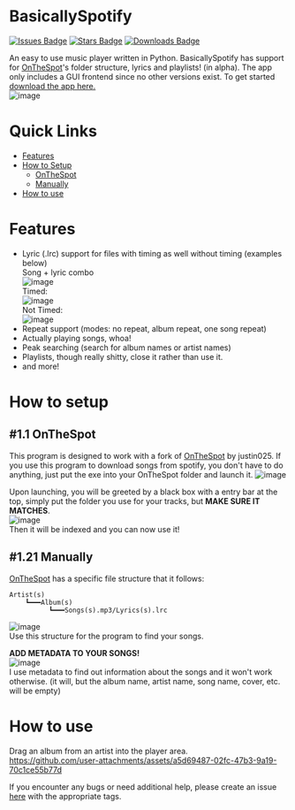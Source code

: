 # BasicallySpotify
[![Issues Badge][issues-shield]][issues-url]
[![Stars Badge][stars-shield]][stars-url]
[![Downloads Badge][downloads-shield]][downloads-url]
<!-- Issues Badge -->
[issues-shield]: https://img.shields.io/github/issues/FFProjects0/BasicallySpotify?style=flat&label=Issues&labelColor=001224&color=1DB954
[issues-url]: https://github.com/FFProjects0/BasicallySpotify/issues
<!-- Stars Badge -->
[stars-shield]: https://img.shields.io/github/stars/FFProjects0/BasicallySpotify?style=flat&label=Stars&labelColor=001224&color=1DB954
[stars-url]: https://github.com/FFProjects0/BasicallySpotify/stargazers
<!-- Downloads Badge -->
[downloads-shield]: https://img.shields.io/github/downloads/FFProjects0/BasicallySpotify/total.svg?style=flat&label=Downloads&labelColor=001224&color=1DB954
[downloads-url]: https://github.com/FFProjects0/BasicallySpotify/releases/

An easy to use music player written in Python. BasicallySpotify has support for [OnTheSpot](https://github.com/justin025/onthespot/tree/v1.1.0)'s folder structure, lyrics and playlists! (in alpha). The app only includes a GUI frontend since no other versions exist. To get started [download the app here.](https://github.com/FFProjects0/BasicallySpotify/releases/tag/Release)<br>
![image](https://github.com/user-attachments/assets/23415053-18b3-45c9-b5e5-ba6617268498)

# Quick Links
- [Features](https://github.com/FFProjects0/BasicallySpotify?tab=readme-ov-file#features)<br>
- [How to Setup](https://github.com/FFProjects0/BasicallySpotify?tab=readme-ov-file#how-to-setup)<br>
    - [OnTheSpot](https://github.com/FFProjects0/BasicallySpotify?tab=readme-ov-file#11-onthespot)<br>
    - [Manually](https://github.com/FFProjects0/BasicallySpotify?tab=readme-ov-file#121-manually)<br>
- [How to use](https://github.com/FFProjects0/BasicallySpotify?tab=readme-ov-file#how-to-use)<br>

# Features
- Lyric (.lrc) support for files with timing as well without timing (examples below)<br>
Song + lyric combo<br>
![image](https://github.com/user-attachments/assets/0ab912e4-4d88-4901-acbd-707286d61a45)<br>
Timed:<br>
![image](https://github.com/user-attachments/assets/629216e5-94ff-42e4-92fa-234c91b0eaaf)<br>
Not Timed:<br>
![image](https://github.com/user-attachments/assets/2d85b973-72db-4f79-9491-560b5e63807c)<br>
- Repeat support (modes: no repeat, album repeat, one song repeat)
- Actually playing songs, whoa!
- Peak searching (search for album names or artist names)
- Playlists, though really shitty, close it rather than use it.
- and more!


# How to setup
## #1.1 OnTheSpot
This program is designed to work with a fork of [OnTheSpot](https://github.com/justin025/onthespot/releases/tag/v1.1.0) by justin025.
If you use this program to download songs from spotify, you don't have to do anything, just put the exe into your OnTheSpot folder and launch it.
![image](https://github.com/user-attachments/assets/974b81f1-1c17-4a24-8119-b02a5dff8469)

Upon launching, you will be greeted by a black box with a entry bar at the top, simply put the folder you use for your tracks, but **MAKE SURE IT MATCHES**.<br>
![image](https://github.com/user-attachments/assets/0484257b-62d7-4d47-bde6-413cadf6ba2e)<br>
Then it will be indexed and you can now use it!


## #1.21 Manually
[OnTheSpot](https://github.com/justin025/onthespot/releases/tag/v1.1.0) has a specific file structure that it follows:
```
Artist(s)
    ┗━━━Album(s)
          ┗━━━Songs(s).mp3/Lyrics(s).lrc
```
![image](https://github.com/user-attachments/assets/6a18dac4-e718-4f02-aefe-d153263664eb)<br>
Use this structure for the program to find your songs.

**ADD METADATA TO YOUR SONGS!**<br>
![image](https://github.com/user-attachments/assets/15b9ca95-d151-44b6-ae60-c5d74e08ebbc)<br>
I use metadata to find out information about the songs and it won't work otherwise. (it will, but the album name, artist name, song name, cover, etc. will be empty)

# How to use
Drag an album from an artist into the player area.<br>
https://github.com/user-attachments/assets/a5d69487-02fc-47b3-9a19-70c1ce55b77d



If you encounter any bugs or need additional help, please create an issue [here](https://github.com/FFProjects0/BasicallySpotify/issues) with the appropriate tags.

